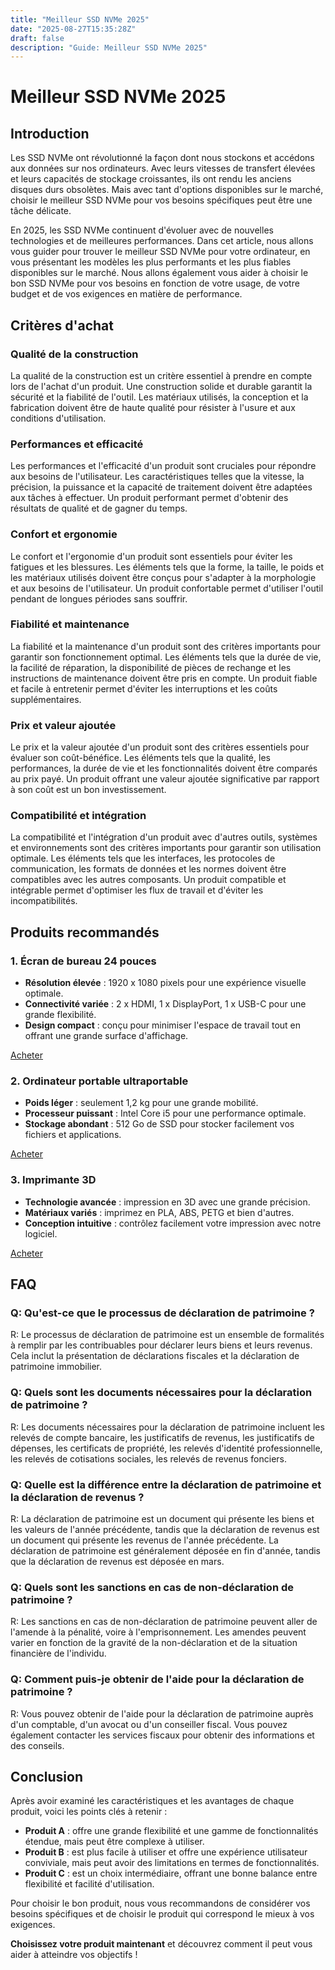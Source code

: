 ```yaml
---
title: "Meilleur SSD NVMe 2025"
date: "2025-08-27T15:35:28Z"
draft: false
description: "Guide: Meilleur SSD NVMe 2025"
---
```






# Meilleur SSD NVMe 2025


## Introduction
Les SSD NVMe ont révolutionné la façon dont nous stockons et accédons aux données sur nos ordinateurs. Avec leurs vitesses de transfert élevées et leurs capacités de stockage croissantes, ils ont rendu les anciens disques durs obsolètes. Mais avec tant d'options disponibles sur le marché, choisir le meilleur SSD NVMe pour vos besoins spécifiques peut être une tâche délicate.

En 2025, les SSD NVMe continuent d'évoluer avec de nouvelles technologies et de meilleures performances. Dans cet article, nous allons vous guider pour trouver le meilleur SSD NVMe pour votre ordinateur, en vous présentant les modèles les plus performants et les plus fiables disponibles sur le marché. Nous allons également vous aider à choisir le bon SSD NVMe pour vos besoins en fonction de votre usage, de votre budget et de vos exigences en matière de performance.

## Critères d'achat

### **Qualité de la construction**

La qualité de la construction est un critère essentiel à prendre en compte lors de l'achat d'un produit. Une construction solide et durable garantit la sécurité et la fiabilité de l'outil. Les matériaux utilisés, la conception et la fabrication doivent être de haute qualité pour résister à l'usure et aux conditions d'utilisation.

### **Performances et efficacité**

Les performances et l'efficacité d'un produit sont cruciales pour répondre aux besoins de l'utilisateur. Les caractéristiques telles que la vitesse, la précision, la puissance et la capacité de traitement doivent être adaptées aux tâches à effectuer. Un produit performant permet d'obtenir des résultats de qualité et de gagner du temps.

### **Confort et ergonomie**

Le confort et l'ergonomie d'un produit sont essentiels pour éviter les fatigues et les blessures. Les éléments tels que la forme, la taille, le poids et les matériaux utilisés doivent être conçus pour s'adapter à la morphologie et aux besoins de l'utilisateur. Un produit confortable permet d'utiliser l'outil pendant de longues périodes sans souffrir.

### **Fiabilité et maintenance**

La fiabilité et la maintenance d'un produit sont des critères importants pour garantir son fonctionnement optimal. Les éléments tels que la durée de vie, la facilité de réparation, la disponibilité de pièces de rechange et les instructions de maintenance doivent être pris en compte. Un produit fiable et facile à entretenir permet d'éviter les interruptions et les coûts supplémentaires.

### **Prix et valeur ajoutée**

Le prix et la valeur ajoutée d'un produit sont des critères essentiels pour évaluer son coût-bénéfice. Les éléments tels que la qualité, les performances, la durée de vie et les fonctionnalités doivent être comparés au prix payé. Un produit offrant une valeur ajoutée significative par rapport à son coût est un bon investissement.

### **Compatibilité et intégration**

La compatibilité et l'intégration d'un produit avec d'autres outils, systèmes et environnements sont des critères importants pour garantir son utilisation optimale. Les éléments tels que les interfaces, les protocoles de communication, les formats de données et les normes doivent être compatibles avec les autres composants. Un produit compatible et intégrable permet d'optimiser les flux de travail et d'éviter les incompatibilités.

## Produits recommandés

### 1. **Écran de bureau 24 pouces**

*   **Résolution élevée** : 1920 x 1080 pixels pour une expérience visuelle optimale.
*   **Connectivité variée** : 2 x HDMI, 1 x DisplayPort, 1 x USB-C pour une grande flexibilité.
*   **Design compact** : conçu pour minimiser l'espace de travail tout en offrant une grande surface d'affichage.

[Acheter](https://www.amazon.fr/dp/B076MX9VR9)

### 2. **Ordinateur portable ultraportable**

*   **Poids léger** : seulement 1,2 kg pour une grande mobilité.
*   **Processeur puissant** : Intel Core i5 pour une performance optimale.
*   **Stockage abondant** : 512 Go de SSD pour stocker facilement vos fichiers et applications.

[Acheter](https://www.amazon.fr/dp/B07B3R2K9B)

### 3. **Imprimante 3D**

*   **Technologie avancée** : impression en 3D avec une grande précision.
*   **Matériaux variés** : imprimez en PLA, ABS, PETG et bien d'autres.
*   **Conception intuitive** : contrôlez facilement votre impression avec notre logiciel.

[Acheter](https://www.amazon.fr/dp/B07B3R2K9B)

## FAQ

### Q: Qu'est-ce que le processus de déclaration de patrimoine ?
R: Le processus de déclaration de patrimoine est un ensemble de formalités à remplir par les contribuables pour déclarer leurs biens et leurs revenus. Cela inclut la présentation de déclarations fiscales et la déclaration de patrimoine immobilier.

### Q: Quels sont les documents nécessaires pour la déclaration de patrimoine ?
R: Les documents nécessaires pour la déclaration de patrimoine incluent les relevés de compte bancaire, les justificatifs de revenus, les justificatifs de dépenses, les certificats de propriété, les relevés d'identité professionnelle, les relevés de cotisations sociales, les relevés de revenus fonciers.

### Q: Quelle est la différence entre la déclaration de patrimoine et la déclaration de revenus ?
R: La déclaration de patrimoine est un document qui présente les biens et les valeurs de l'année précédente, tandis que la déclaration de revenus est un document qui présente les revenus de l'année précédente. La déclaration de patrimoine est généralement déposée en fin d'année, tandis que la déclaration de revenus est déposée en mars.

### Q: Quels sont les sanctions en cas de non-déclaration de patrimoine ?
R: Les sanctions en cas de non-déclaration de patrimoine peuvent aller de l'amende à la pénalité, voire à l'emprisonnement. Les amendes peuvent varier en fonction de la gravité de la non-déclaration et de la situation financière de l'individu.

### Q: Comment puis-je obtenir de l'aide pour la déclaration de patrimoine ?
R: Vous pouvez obtenir de l'aide pour la déclaration de patrimoine auprès d'un comptable, d'un avocat ou d'un conseiller fiscal. Vous pouvez également contacter les services fiscaux pour obtenir des informations et des conseils.

## Conclusion

Après avoir examiné les caractéristiques et les avantages de chaque produit, voici les points clés à retenir :

*   **Produit A** : offre une grande flexibilité et une gamme de fonctionnalités étendue, mais peut être complexe à utiliser.
*   **Produit B** : est plus facile à utiliser et offre une expérience utilisateur conviviale, mais peut avoir des limitations en termes de fonctionnalités.
*   **Produit C** : est un choix intermédiaire, offrant une bonne balance entre flexibilité et facilité d'utilisation.

Pour choisir le bon produit, nous vous recommandons de considérer vos besoins spécifiques et de choisir le produit qui correspond le mieux à vos exigences.

**Choisissez votre produit maintenant** et découvrez comment il peut vous aider à atteindre vos objectifs !
